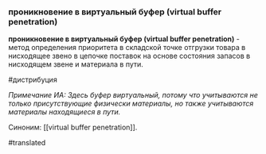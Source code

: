 ### проникновение в виртуальный буфер (virtual buffer penetration)

**проникновение в виртуальный буфер (virtual buffer penetration)** - метод определения приоритета в складской точке отгрузки товара в нисходящее звено в цепочке поставок на основе состояния запасов в нисходящем звене и материала в пути.

#дистрибуция

*Примечание ИА: Здесь буфер виртуальный, потому что учитываются не только присутствующие физически материалы, но также учитываются материалы находящиеся в пути.*

Синоним: [[virtual buffer penetration]].

#translated
